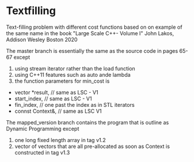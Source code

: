 # Textfilling
Text-filling problem with different cost functions 
based on on example of the same name in the book
"Large Scale C++- Volume I" John Lakos, Addison Wesley
Boston 2020

The master branch is essentially the same as the source code in pages 65-67
except 
1. using stream iterator rather than the load function
2. using C++11 features such as auto ande lambda
3. the function parameters  for min_cost is 
  * vector<int> *result, // same as LSC - V1
  * start_index, // same as LSC - V1
  * fin_index, // one past the index as in STL iterators
  * connst Context&, // same as LSC V1

The mapped_version branch contains the program that is outline as Dynamic Programming
except
1. one long fixed length array in tag v1.2
2. vector of vectors that are all pre-allocated as soon as Context is constructed in tag v1.3

